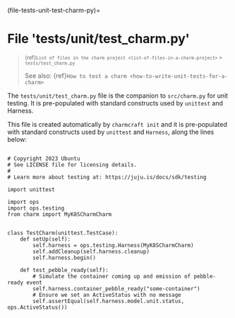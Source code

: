 (file-tests-unit-test-charm-py)=
# File 'tests/unit/test_charm.py'

> <small> {ref}`List of files in the charm project <list-of-files-in-a-charm-project>` > `tests/test_charm.py` </small>
>
> See also: {ref}`How to test a charm <how-to-write-unit-tests-for-a-charm>`

The `tests/unit/test_charm.py` file is the companion to `src/charm.py` for unit testing. It is pre-populated with standard constructs used by `unittest` and Harness.

This file is created automatically by `charmcraft init` and it is pre-populated with standard constructs used by `unittest` and `Harness`, along the lines below:

```text

# Copyright 2023 Ubuntu
# See LICENSE file for licensing details.
#
# Learn more about testing at: https://juju.is/docs/sdk/testing

import unittest

import ops
import ops.testing
from charm import MyK8SCharmCharm


class TestCharm(unittest.TestCase):
    def setUp(self):
        self.harness = ops.testing.Harness(MyK8SCharmCharm)
        self.addCleanup(self.harness.cleanup)
        self.harness.begin()

    def test_pebble_ready(self):
        # Simulate the container coming up and emission of pebble-ready event
        self.harness.container_pebble_ready("some-container")
        # Ensure we set an ActiveStatus with no message
        self.assertEqual(self.harness.model.unit.status, ops.ActiveStatus())
```
